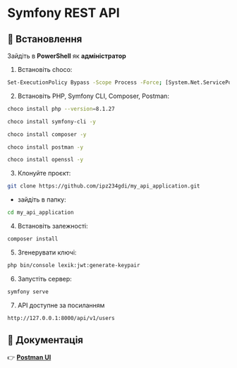# Symfony REST API

## 📌 Встановлення
   Зайдіть в **PowerShell** як **адміністратор**

1. Встановіть choco:
 
```bash
Set-ExecutionPolicy Bypass -Scope Process -Force; [System.Net.ServicePointManager]::SecurityProtocol = [System.Net.ServicePointManager]::SecurityProtocol -bor 3072; iex ((New-Object System.Net.WebClient).DownloadString('https://community.chocolatey.org/install.ps1'))

```

2. Встановіть PHP, Symfony CLI, Composer, Postman:

```bash 
choco install php --version=8.1.27
```
```bash 
choco install symfony-cli -y
```
```bash 
choco install composer -y
```
```bash 
choco install postman -y
```
```bash 
choco install openssl -y 
```

3. Клонуйте проєкт:
```bash 
git clone https://github.com/ipz234gdi/my_api_application.git
```
- зайдіть в папку:
```bash 
cd my_api_application
```

4. Встановіть залежності:
```bash 
composer install
```

5. Згенерувати ключі:
```bash
php bin/console lexik:jwt:generate-keypair
```

6. Запустіть сервер:
```bash 
symfony serve
```

7. API доступне за посиланням
```bash
http://127.0.0.1:8000/api/v1/users
```
## 📜 Документація
👉 **[Postman UI](https://documenter.getpostman.com/view/41722534/2sAYX3qiNL)**
